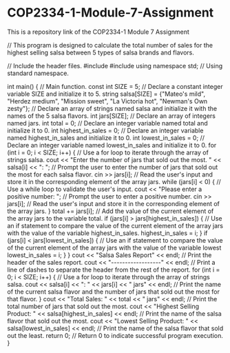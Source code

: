 # COP2334-1-Module-7-Assignment
This is a repository link of the COP2334-1 Module 7 Assignment

// This program is designed to calculate the total number of sales for the highest selling salsa between 5 types of salsa brands and flavors.

// Include the header files.
#include <iostream>
#include <string>
using namespace std; // Using standard namespace.

int main() { // Main function.
    const int SIZE = 5; // Declare a constant integer variable SIZE and initialize it to 5.
    string salsa[SIZE] = {"Mateo's mild", "Herdez medium", "Mission sweet", "La Victoria hot", "Newman's Own zesty"}; // Declare an array of strings named salsa and initialize it with the names of the 5 salsa flavors.
    int jars[SIZE]; // Declare an array of integers named jars.
    int total = 0; // Declare an integer variable named total and initialize it to 0.
    int highest_in_sales = 0; // Declare an integer variable named highest_in_sales and initialize it to 0.
    int lowest_in_sales = 0; // Declare an integer variable named lowest_in_sales and initialize it to 0.
    for (int i = 0; i < SIZE; i++) { // Use a for loop to iterate through the array of strings salsa.
    cout << "Enter the number of jars that sold out the most. " << salsa[i] << ": "; // Prompt the user to enter the number of jars that sold out the most for each salsa flavor.
    cin >> jars[i]; // Read the user's input and store it in the corresponding element of the array jars.
    while (jars[i] < 0) { // Use a while loop to validate the user's input.
      cout << "Please enter a positive number: "; // Prompt the user to enter a positive number.
      cin >> jars[i]; // Read the user's input and store it in the corresponding element of the array jars.
    }
      total += jars[i]; // Add the value of the current element of the array jars to the variable total.
      if (jars[i] > jars[highest_in_sales]) { // Use an if statement to compare the value of the current element of the array jars with the value of the variable highest_in_sales.
      highest_in_sales = i;
    }
      if (jars[i] < jars[lowest_in_sales]) { // Use an if statement to compare the value of the current element of the array jars with the value of the variable lowest
      lowest_in_sales = i;
    }
  }
  cout << "Salsa Sales Report" << endl; // Print the header of the sales report.
  cout << "------------------" << endl; // Print a line of dashes to separate the header from the rest of the report.
  for (int i = 0; i < SIZE; i++) { // Use a for loop to iterate through the array of strings salsa.
    cout << salsa[i] << ": " << jars[i] << " jars" << endl; // Print the name of the current salsa flavor and the number of jars that sold out the most for that flavor.
  }
  cout << "Total Sales: " << total << " jars" << endl; // Print the total number of jars that sold out the most.
  cout << "Highest Selling Product: " << salsa[highest_in_sales] << endl; // Print the name of the salsa flavor that sold out the most.
  cout << "Lowest Selling Product: " << salsa[lowest_in_sales] << endl; // Print the name of the salsa flavor that sold out the least.
  return 0; // Return 0 to indicate successful program execution.
}  

